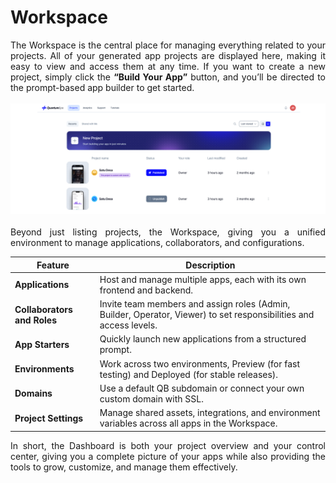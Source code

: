 # <strong>Workspace</strong>

<div align="justify">
The Workspace is the central place for managing everything related to your projects. All of your generated app projects are displayed here, making it easy to view and access them at any time. If you want to create a new project, simply click the <strong>“Build Your App”</strong> button, and you’ll be directed to the prompt-based app builder to get started.
</div>
<br>
<div align="center">
<img src="/assets/features/dashboard_white.png" alt="Dashboard" width="700">
</div>
<br>
<div align="justify">
Beyond just listing projects, the Workspace, giving you a unified environment to manage applications, collaborators, and configurations.
</div>

| Feature                  | Description                                                              |
|--------------------------|--------------------------------------------------------------------------|
| **Applications**             | Host and manage multiple apps, each with its own frontend and backend.   |
| **Collaborators and Roles**  | Invite team members and assign roles (Admin, Builder, Operator, Viewer) to set responsibilities and access levels.|
| **App Starters**             | Quickly launch new applications from a structured prompt.                |
| **Environments**             | Work across two environments, Preview (for fast testing) and Deployed (for stable releases).|
| **Domains**                  | Use a default QB subdomain or connect your own custom domain with SSL.   |
| **Project Settings**         | Manage shared assets, integrations, and environment variables across all apps in the Workspace.|
<div align="justify">
In short, the Dashboard is both your project overview and your control center, giving you a complete picture of your apps while also providing the tools to grow, customize, and manage them effectively.
</div>